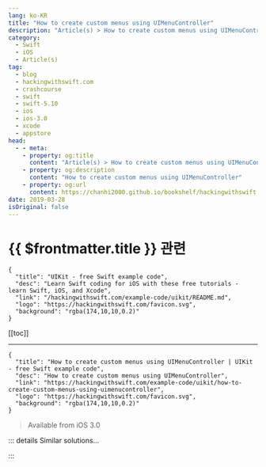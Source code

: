 ```yaml
---
lang: ko-KR
title: "How to create custom menus using UIMenuController"
description: "Article(s) > How to create custom menus using UIMenuController"
category:
  - Swift
  - iOS
  - Article(s)
tag: 
  - blog
  - hackingwithswift.com
  - crashcourse
  - swift
  - swift-5.10
  - ios
  - ios-3.0
  - xcode
  - appstore
head:
  - - meta:
    - property: og:title
      content: "Article(s) > How to create custom menus using UIMenuController"
    - property: og:description
      content: "How to create custom menus using UIMenuController"
    - property: og:url
      content: https://chanhi2000.github.io/bookshelf/hackingwithswift.com/example-code/uikit/how-to-create-custom-menus-using-uimenucontroller.html
date: 2019-03-28
isOriginal: false
---
```


# {{ $frontmatter.title }} 관련

```component VPCard
{
  "title": "UIKit - free Swift example code",
  "desc": "Learn Swift coding for iOS with these free tutorials - learn Swift, iOS, and Xcode",
  "link": "/hackingwithswift.com/example-code/uikit/README.md",
  "logo": "https://hackingwithswift.com/favicon.svg",
  "background": "rgba(174,10,10,0.2)"
}
```

[[toc]]

---

```component VPCard
{
  "title": "How to create custom menus using UIMenuController | UIKit - free Swift example code",
  "desc": "How to create custom menus using UIMenuController",
  "link": "https://hackingwithswift.com/example-code/uikit/how-to-create-custom-menus-using-uimenucontroller",
  "logo": "https://hackingwithswift.com/favicon.svg",
  "background": "rgba(174,10,10,0.2)"
}
```

> Available from iOS 3.0

<!-- TODO: 작성 -->

<!--
iOS has a built-in menu system that, while *useful*, doesn't actually get much *use* - because users don't expect to see it, developers don't use it, thus making it even less likely that users expect to see it.

Anyway, if you want to attach multiple actions to elements in your UI - pieces of text in a text view or web view, table view rows, and so on - you might find iOS menus are for you, so you need to turn to `UIMenuController`. This has extremely simple API: you just create a `UIMenuItem` object for every action you want, then register them all and wait for the user to do something.

Below is a complete example for a view controller that has a web view inside it - you'll need to create that in your storyboard. The code sets up a new menu item named "Grok" that runs the `runGrok()` method when tapped. I've made it do something real: when the user selects some text, they tap Grok to have that printed out to the Xcode console.

Here's the code:

```swift
class ViewController: UIViewController, UITextViewDelegate {
    @IBOutlet var webView: UIWebView!

    override func viewDidLoad() {
        super.viewDidLoad()

        webView.loadHTMLString("<p>Hello, world!</p>", baseURL: nil)
        enableCustomMenu()
    }

    func enableCustomMenu() {
        let lookup = UIMenuItem(title: "Grok", action: #selector(runGrok))
        UIMenuController.shared.menuItems = [lookup]
    }

    func disableCustomMenu() {
        UIMenuController.shared.menuItems = nil
    }

    @objc func runGrok() {
        let text = webView.stringByEvaluatingJavaScript(from: "window.getSelection().toString();")
        print(text)
    }
}
```

-->

::: details Similar solutions…

<!--
/example-code/uikit/how-to-create-popover-menus-using-uipopoverpresentationcontroller">How to create popover menus using UIPopoverPresentationController 
/quick-start/swiftui/how-to-create-multi-column-lists-using-table">How to create multi-column lists using Table 
/quick-start/swiftui/swiftui-tips-and-tricks">SwiftUI tips and tricks 
/quick-start/concurrency/how-to-use-mainactor-to-run-code-on-the-main-queue">How to use @MainActor to run code on the main queue 
/quick-start/swiftui/all-swiftui-property-wrappers-explained-and-compared">All SwiftUI property wrappers explained and compared</a>
-->

:::

